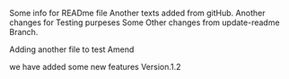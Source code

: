 Some info for READme file
Another texts added from gitHub.
Another changes for Testing purpeses
Some Other changes from update-readme Branch.

Adding another file to test Amend


we have added some new features 
Version.1.2
